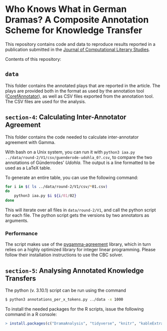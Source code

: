 # Who Knows What in German Dramas? A Composite Annotation Scheme for Knowledge Transfer

This repository contains code and data to reproduce results reported in a publication submitted in the [Journal of Computational Literary Studies](https://jcls.io).

Contents of this repository:

## `data`

This folder contains the annotated plays that are reported in the article. The plays are provided both in the format as used by the annotation tool ([CorefAnnotator](https://doi.org/10.5281/zenodo.1228105)), as well as CSV files exported from the annotation tool. The CSV files are used for the analysis.

## `section-4`: Calculating Inter-Annotator Agreement

This folder contains the code needed to calculate inter-annotator agreement with Gamma.

With bash on a Unix system, you can run it with `python3 iaa.py ../data/round-2/V1/csv/guenderode-udohla_0?.csv`, to compare the two annotations of Günderrodes' *Udohla*. The output is a line formatted to be used as a LaTeX table.

To generate an entire table, you can use the following command:
```sh
for i in $( ls ../data/round-2/V1/csv/*01.csv)
do 
    python3 iaa.py $i ${i/01/02}
done
```

This will iterate over all files in `data/round-2/V1`, and call the python script for each file. The python script gets the versions by two annotators as arguments.


### Performance
The script makes use of the [pygamma-agreement](https://github.com/bootphon/pygamma-agreement) library, which in turn relies on a highly optimized library for integer linear programming. Please follow their installation instructions to use the CBC solver.

## `section-5`: Analysing Annotated Knowledge Transfers

The python (v. 3.10.1) script can be run using the command
```sh
$ python3 annotations_per_x_tokens.py ../data -x 1000
```

To install the needed packages for the R scripts, issue the following command in a R console:
```R
> install.packages(c("DramaAnalysis", "tidyverse", "knitr", "kableExtra"))
```
